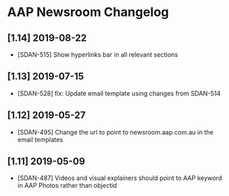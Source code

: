# AAP Newsroom Changelog

## [1.14] 2019-08-22
- [SDAN-515] Show hyperlinks bar in all relevant sections

## [1.13] 2019-07-15
- [SDAN-528] fix: Update email template using changes from SDAN-514

## [1.12] 2019-05-27
- [SDAN-495] Change the url to point to newsroom.aap.com.au in the email templates

## [1.11] 2019-05-09
- [SDAN-487] Videos and visual explainers should point to AAP keyword in AAP Photos rather than objectid

